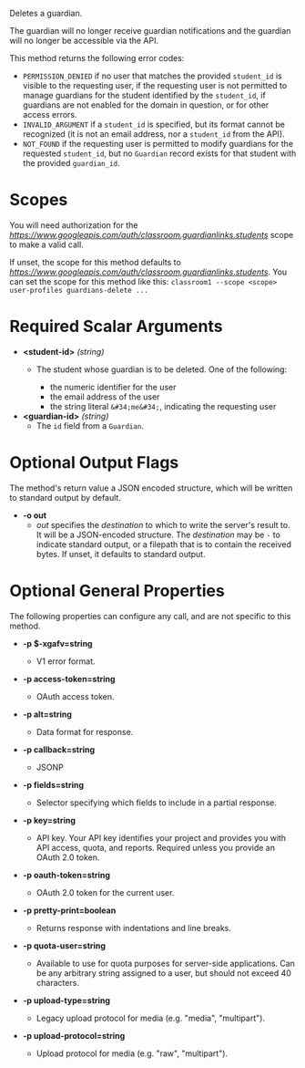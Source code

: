 Deletes a guardian.

The guardian will no longer receive guardian notifications and the guardian
will no longer be accessible via the API.

This method returns the following error codes:

* `PERMISSION_DENIED` if no user that matches the provided `student_id`
  is visible to the requesting user, if the requesting user is not
  permitted to manage guardians for the student identified by the
  `student_id`, if guardians are not enabled for the domain in question,
  or for other access errors.
* `INVALID_ARGUMENT` if a `student_id` is specified, but its format cannot
  be recognized (it is not an email address, nor a `student_id` from the
  API).
* `NOT_FOUND` if the requesting user is permitted to modify guardians for
  the requested `student_id`, but no `Guardian` record exists for that
  student with the provided `guardian_id`.
# Scopes

You will need authorization for the *https://www.googleapis.com/auth/classroom.guardianlinks.students* scope to make a valid call.

If unset, the scope for this method defaults to *https://www.googleapis.com/auth/classroom.guardianlinks.students*.
You can set the scope for this method like this: `classroom1 --scope <scope> user-profiles guardians-delete ...`
# Required Scalar Arguments
* **&lt;student-id&gt;** *(string)*
    - The student whose guardian is to be deleted. One of the following:
        
        * the numeric identifier for the user
        * the email address of the user
        * the string literal `&#34;me&#34;`, indicating the requesting user
* **&lt;guardian-id&gt;** *(string)*
    - The `id` field from a `Guardian`.

# Optional Output Flags

The method's return value a JSON encoded structure, which will be written to standard output by default.

* **-o out**
    - *out* specifies the *destination* to which to write the server's result to.
      It will be a JSON-encoded structure.
      The *destination* may be `-` to indicate standard output, or a filepath that is to contain the received bytes.
      If unset, it defaults to standard output.
# Optional General Properties

The following properties can configure any call, and are not specific to this method.

* **-p $-xgafv=string**
    - V1 error format.

* **-p access-token=string**
    - OAuth access token.

* **-p alt=string**
    - Data format for response.

* **-p callback=string**
    - JSONP

* **-p fields=string**
    - Selector specifying which fields to include in a partial response.

* **-p key=string**
    - API key. Your API key identifies your project and provides you with API access, quota, and reports. Required unless you provide an OAuth 2.0 token.

* **-p oauth-token=string**
    - OAuth 2.0 token for the current user.

* **-p pretty-print=boolean**
    - Returns response with indentations and line breaks.

* **-p quota-user=string**
    - Available to use for quota purposes for server-side applications. Can be any arbitrary string assigned to a user, but should not exceed 40 characters.

* **-p upload-type=string**
    - Legacy upload protocol for media (e.g. &#34;media&#34;, &#34;multipart&#34;).

* **-p upload-protocol=string**
    - Upload protocol for media (e.g. &#34;raw&#34;, &#34;multipart&#34;).
